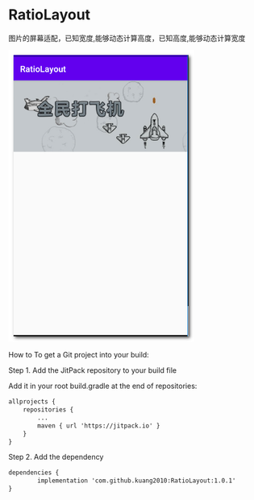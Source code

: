 # RatioLayout
图片的屏幕适配，已知宽度,能够动态计算高度，已知高度,能够动态计算宽度


![img](1.png)


How to
To get a Git project into your build:

Step 1. Add the JitPack repository to your build file


Add it in your root build.gradle at the end of repositories:

	allprojects {
		repositories {
			...
			maven { url 'https://jitpack.io' }
		}
	}
Step 2. Add the dependency

	dependencies {
	        implementation 'com.github.kuang2010:RatioLayout:1.0.1'
	}
